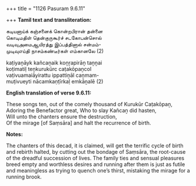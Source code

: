 +++
title = "1126 Pasuram 9.6.11"

+++
**Tamil text and transliteration:**

கடியனாய்க் கஞ்சனைக் கொன்றபிரான் தன்னை  
கொடிமதிள் தென்குருகூர்ச் சடகோபன்சொல்  
வடிவுஅமைஆயிரத்து இப்பத்தினால் சன்மம்-  
முடிவுஎய்தி நாசம்கண்டீர்கள் எம்கானலே (2)

kaṭiyaṉāyk kañcaṉaik koṉṟapirāṉ taṉṉai  
koṭimatiḷ teṉkurukūrc caṭakōpaṉcol  
vaṭivuamaiāyirattu ippattiṉāl caṉmam-  
muṭivueyti nācamkaṇṭīrkaḷ emkāṉalē (2)

**English translation of verse 9.6.11:**

These songs ten, out of the comely thousand of Kurukūr Caṭakōpaṉ,  
Adoring the Benefactor great, Who to slay Kañcaṉ did hasten,  
Will unto the chanters ensure the destruction,  
Of the mirage [of Saṃsāra] and halt the recurrence of birth.

**Notes:**

The chanters of this decad, it is claimed, will get the terrific cycle of birth and rebirth halted, by cutting out the bondage of Saṃsāra, the root-cause of the dreadful succession of lives. The family ties and sensual pleasures breed empty and worthless desires and running after them is just as futile and meaningless as trying to quench one’s thirst, mistaking the mirage for a running brook.


